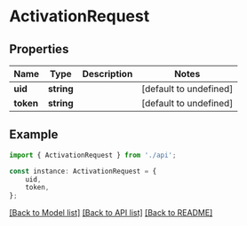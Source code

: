 # ActivationRequest


## Properties

Name | Type | Description | Notes
------------ | ------------- | ------------- | -------------
**uid** | **string** |  | [default to undefined]
**token** | **string** |  | [default to undefined]

## Example

```typescript
import { ActivationRequest } from './api';

const instance: ActivationRequest = {
    uid,
    token,
};
```

[[Back to Model list]](../README.md#documentation-for-models) [[Back to API list]](../README.md#documentation-for-api-endpoints) [[Back to README]](../README.md)
